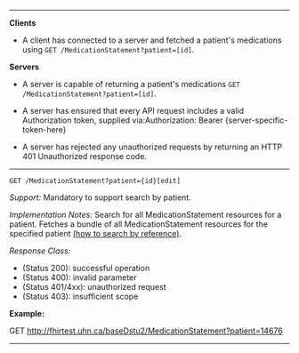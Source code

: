 

-------------------------

**Clients**

-  A client has connected to a server and fetched a patient's medications using `GET /MedicationStatement?patient=[id]`.


**Servers**

- A server is capable of returning a patient's medications `GET /MedicationStatement?patient=[id]`.


- A server has ensured that every API request includes a valid Authorization token, supplied via:Authorization: Bearer {server-specific-token-here}
- A server has rejected any unauthorized requests by returning an HTTP 401 Unauthorized response code.

-----------

`GET /MedicationStatement?patient={id}[edit]`

*Support:* Mandatory to support search by patient.

*Implementation Notes:*  Search for all MedicationStatement resources for a patient. Fetches a bundle of all MedicationStatement resources for the specified patient  [(how to search by reference)].



*Response Class:*

-   (Status 200): successful operation
-   (Status 400): invalid parameter
-   (Status 401/4xx): unauthorized request
-   (Status 403): insufficient scope

**Example:**

GET http://fhirtest.uhn.ca/baseDstu2/MedicationStatement?patient=14676

-----------

  [(how to search by reference)]: http://hl7.org/fhir/DSTU2/search.html#reference
  [(how to search by token)]: http://hl7.org/fhir/DSTU2/search.html#token
  [Composite Search Parameters]: http://hl7-fhir.github.io/search.html#combining
  [(how to search by date)]: http://hl7.org/fhir/DSTU2/search.html#date
